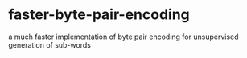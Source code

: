 # faster-byte-pair-encoding
a much faster implementation of byte pair encoding for unsupervised generation of sub-words
